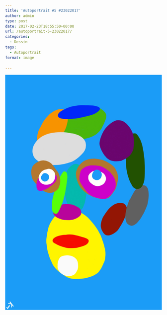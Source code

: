 ```yaml
---
title: 'Autoportrait #5 #23022017'
author: admin
type: post
date: 2017-02-23T18:55:50+00:00
url: /autoportrait-5-23022017/
categories:
  - Dessin
tags:
  - Autoportrait
format: image

---
```

![Autoportrait #5 #23022017](./Autoportrait_4.jpg)
